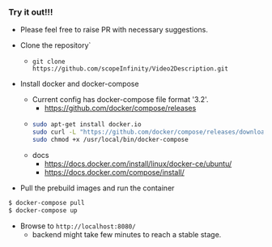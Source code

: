 

### Try it out!!!
* Please feel free to raise PR with necessary suggestions.
* Clone the repository`
  * `git clone https://github.com/scopeInfinity/Video2Description.git`
* Install docker and docker-compose
  * Current config has docker-compose file format '3.2'.
    * https://github.com/docker/compose/releases
  * ```bash
    sudo apt-get install docker.io
    sudo curl -L "https://github.com/docker/compose/releases/download/1.25.4/docker-compose-$(uname -s)-$(uname -m)" -o /usr/local/bin/docker-compose
    sudo chmod +x /usr/local/bin/docker-compose
    ```
  * docs
    * https://docs.docker.com/install/linux/docker-ce/ubuntu/
    * https://docs.docker.com/compose/install/

* Pull the prebuild images and run the container
```bash
$ docker-compose pull
$ docker-compose up
```
* Browse to `http://localhost:8080/`
  * backend might take few minutes to reach a stable stage.
